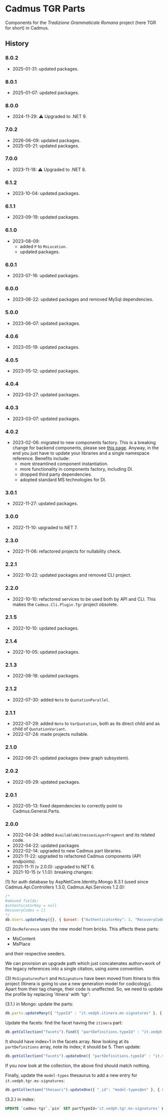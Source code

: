﻿# Cadmus TGR Parts

Components for the _Tradizione Grammaticale Romana_ project (here TGR for short) in Cadmus.

## History

### 8.0.2

- 2025-01-31: updated packages.

### 8.0.1

- 2025-01-07: updated packages.

### 8.0.0

- 2024-11-29: ⚠️ Upgraded to .NET 9.

### 7.0.2

- 2026-06-09: updated packages.
- 2025-05-21: updated packages.

### 7.0.0

- 2023-11-18: ⚠️ Upgraded to .NET 8.

### 6.1.2

- 2023-10-04: updated packages.

### 6.1.1

- 2023-09-19: updated packages.

### 6.1.0

- 2023-08-09:
  - added `P` to `MsLocation`.
  - updated packages.

### 6.0.1

- 2023-07-16: updated packages.

### 6.0.0

- 2023-06-22: updated packages and removed MySql dependencies.

### 5.0.0

- 2023-06-07: updated packages.

### 4.0.6

- 2023-05-19: updated packages.

### 4.0.5

- 2023-05-12: updated packages.

### 4.0.4

- 2023-03-27: updated packages.

### 4.0.3

- 2023-03-07: updated packages.

### 4.0.2

- 2023-02-06: migrated to new components factory. This is a breaking change for backend components, please see [this page](https://myrmex.github.io/overview/cadmus/dev/history/#2023-02-01---backend-infrastructure-upgrade). Anyway, in the end you just have to update your libraries and a single namespace reference. Benefits include:
  - more streamlined component instantiation.
  - more functionality in components factory, including DI.
  - dropped third party dependencies.
  - adopted standard MS technologies for DI.

### 3.0.1

- 2022-11-27: updated packages.

### 3.0.0

- 2022-11-10: upgraded to NET 7.

### 2.3.0

- 2022-11-06: refactored projects for nullability check.

### 2.2.1

- 2022-10-22: updated packages and removed CLI project.

### 2.2.0

- 2022-10-10: refactored services to be used both by API and CLI. This makes the `Cadmus.Cli.Plugin.Tgr` project obsolete.

### 2.1.5

- 2022-10-10: updated packages.

### 2.1.4

- 2022-10-05: updated packages.

### 2.1.3

- 2022-08-18: updated packages.

### 2.1.2

- 2022-07-30: added `Note` to `QuotationParallel`.

### 2.1.1

- 2022-07-29: added `Note` to `VarQuotation`, both as its direct child and as child of `QuotationVariant`.
- 2022-07-24: made projects nullable.

### 2.1.0

- 2022-06-21: updated packages (new graph subsystem).

### 2.0.2

- 2022-05-29: updated packages.

### 2.0.1

- 2022-05-13: fixed dependencies to correctly point to Cadmus.General.Parts.

### 2.0.0

- 2022-04-24: added `AvailableWitnessesLayerFragment` and its related code.
- 2022-04-22: updated packages
- 2022-02-14: upgraded to new Cadmus part libraries.
- 2021-11-22: upgraded to refactored Cadmus components (API endpoints).
- 2021-11-11 (v 2.0.0): upgraded to NET 6.
- 2021-10-15 (v 1.1.0): breaking changes:

(1) for auth database by AspNetCore.Identity.Mongo 8.3.1 (used since Cadmus.Api.Controllers 1.3.0, Cadmus.Api.Services 1.2.0):

```js
/*
Removed fields:
AuthenticatorKey = null
RecoveryCodes = []
*/
db.Users.updateMany({}, { $unset: {"AuthenticatorKey": 1, "RecoveryCodes": 1} });
```

(2) `DocReference` uses the new model from bricks. This affects these parts:

- MsContent
- MsPlace

and their respective seeders.

We can provision an upgrade path which just concatenates author+work of the legacy references into a single citation, using some convention.

(3) `MsSignaturesPart` and `MsSignature` have been moved from Itinera to this project (Itinera is going to use a new generation model for codicology). Apart from their tag change, their code is unaffected. So, we need to update the profile by replacing 'itinera' with 'tgr':

(3.1.) in Mongo: update the parts:

```js
db.parts.updateMany({ "typeId" : "it.vedph.itinera.ms-signatures" }, { $set: { "typeId": "it.vedph.tgr.ms-signatures"}});
```

Update the facets: find the facet having the `itinera` part:

```js
db.getCollection("facets").find({ "partDefinitions.typeId" : "it.vedph.itinera.ms-signatures" });
```

It should have index=1 in the facets array. Now looking at its `partDefinitions` array, note its index; it should be 5. Then update:

```js
db.getCollection("facets").updateOne({ "partDefinitions.typeId" : "it.vedph.itinera.ms-signatures" }, { $set: { "partDefinitions.$.typeId": "it.vedph.tgr.ms-signatures"}});
```

If you now look at the collection, the above find should match nothing.

Finally, update the `model-types` thesaurus to add a new entry for `it.vedph.tgr.ms-signatures`:

```js
db.getCollection("thesauri").updateOne({ "_id": "model-types@en" }, { $push: { entries: { _id: "it.vedph.tgr.ms-signatures", value: "ms signatures" } } });
```

(3.2.) in index:

```sql
UPDATE `cadmus-tgr`.`pin` SET partTypeId='it.vedph.tgr.ms-signatures' WHERE partTypeId='it.vedph.itinera.ms-signatures';
```

